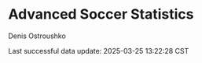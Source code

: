 # Advanced Soccer Statistics
Denis Ostroushko

<!-- gfm -->

Last successful data update: 2025-03-25 13:22:28 CST

